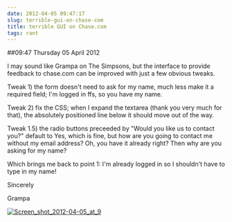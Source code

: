 ```yaml
---
date: 2012-04-05 09:47:17
slug: terrible-gui-on-chase-com
title: terrible GUI on Chase.com
tags: rant
---
```


##09:47 Thursday 05 April 2012

I may sound like Grampa on The Simpsons, but the interface to provide feedback to chase.com can be improved with just a few obvious tweaks.

 

Tweak 1) the form doesn't need to ask for my name, much less make it a required field; I'm logged in ffs, so you have my name.

 

Tweak 2) fix the CSS; when I expand the textarea (thank you very much for that), the absolutely positioned line below it should move out of the way.

 

Tweak 1.5) the radio buttons preceeded by "Would you like us to contact you?" default to Yes, which is fine, but how are you going to contact me without my email address? Oh, you have it already right? Then why are you asking for my name?

 

Which brings me back to point 1: I'm already logged in so I shouldn't have to type in my name!

 

Sincerely

 

Grampa

 

 

[![Screen_shot_2012-04-05_at_9](http://getfile7.posterous.com/getfile/files.posterous.com/temp-2012-04-04/CpsvuogFAGvdDGFzqpkzEdsnrvxiAthvybDDivJCieDIxawtcasjcajiEahq/Screen_shot_2012-04-05_at_9.31.20_AM.png.scaled500.png)](http://getfile8.posterous.com/getfile/files.posterous.com/temp-2012-04-04/CpsvuogFAGvdDGFzqpkzEdsnrvxiAthvybDDivJCieDIxawtcasjcajiEahq/Screen_shot_2012-04-05_at_9.31.20_AM.png.scaled1000.png)

